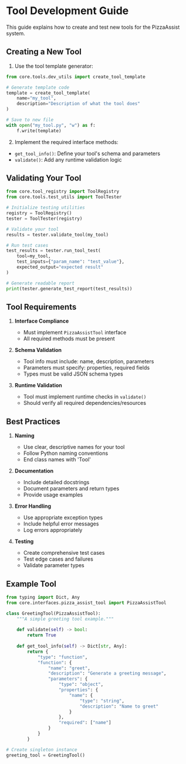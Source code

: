 # Tool Development Guide

This guide explains how to create and test new tools for the PizzaAssist system.

## Creating a New Tool

1. Use the tool template generator:
```python
from core.tools.dev_utils import create_tool_template

# Generate template code
template = create_tool_template(
    name="my_tool",
    description="Description of what the tool does"
)

# Save to new file
with open("my_tool.py", "w") as f:
    f.write(template)
```

2. Implement the required interface methods:
- `get_tool_info()`: Define your tool's schema and parameters
- `validate()`: Add any runtime validation logic

## Validating Your Tool

```python
from core.tool_registry import ToolRegistry
from core.tools.test_utils import ToolTester

# Initialize testing utilities
registry = ToolRegistry()
tester = ToolTester(registry)

# Validate your tool
results = tester.validate_tool(my_tool)

# Run test cases
test_results = tester.run_tool_test(
    tool=my_tool,
    test_inputs={"param_name": "test_value"},
    expected_output="expected result"
)

# Generate readable report
print(tester.generate_test_report(test_results))
```

## Tool Requirements

1. **Interface Compliance**
   - Must implement `PizzaAssistTool` interface
   - All required methods must be present

2. **Schema Validation**
   - Tool info must include: name, description, parameters
   - Parameters must specify: properties, required fields
   - Types must be valid JSON schema types

3. **Runtime Validation**
   - Tool must implement runtime checks in `validate()`
   - Should verify all required dependencies/resources

## Best Practices

1. **Naming**
   - Use clear, descriptive names for your tool
   - Follow Python naming conventions
   - End class names with 'Tool'

2. **Documentation**
   - Include detailed docstrings
   - Document parameters and return types
   - Provide usage examples

3. **Error Handling**
   - Use appropriate exception types
   - Include helpful error messages
   - Log errors appropriately

4. **Testing**
   - Create comprehensive test cases
   - Test edge cases and failures
   - Validate parameter types

## Example Tool

```python
from typing import Dict, Any
from core.interfaces.pizza_assist_tool import PizzaAssistTool

class GreetingTool(PizzaAssistTool):
    """A simple greeting tool example."""
    
    def validate(self) -> bool:
        return True
        
    def get_tool_info(self) -> Dict[str, Any]:
        return {
            "type": "function",
            "function": {
                "name": "greet",
                "description": "Generate a greeting message",
                "parameters": {
                    "type": "object",
                    "properties": {
                        "name": {
                            "type": "string",
                            "description": "Name to greet"
                        }
                    },
                    "required": ["name"]
                }
            }
        }

# Create singleton instance
greeting_tool = GreetingTool()
```